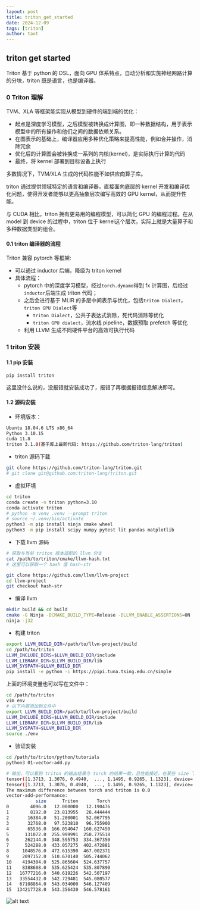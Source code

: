 ```yaml
---
layout: post
title: triton_get_started
date: 2024-12-09
tags: [triton]
author: taot
---
```



## triton get started

Triton 基于 python 的 DSL，面向 GPU 体系特点，自动分析和实施神经网路计算的分块，triton 既是语言，也是编译器。

### 0 Triton 理解

TVM、XLA 等框架能实现从模型到硬件的端到端的优化：

* 起点是深度学习模型，之后模型被转换成计算图，即一种数据结构，用于表示模型中的所有操作和他们之间的数据依赖关系。
* 在图表示的基础上，编译器应用多种优化策略来提高性能，例如合并操作，消除冗余
* 优化后的计算图会被转换成一系列的内核(kernel)，是实际执行计算的代码
* 最终，将 kernel 部署到目标设备上执行

多数情况下，TVM/XLA 生成的代码性能不如供应商算子库。

triton 通过提供领域特定的语言和编译器，直接面向底层的 kernel 开发和编译优化问题，使得开发者能够以更高抽象层次编写高效的 GPU kernel，从而提升性能。

与 CUDA 相比，triton 拥有更易用的编程模型，可以简化 GPU 的编程过程。在从 model 到 device 的过程中，triton 位于 kernel这个层次，实际上就是大量算子和多种数据类型的组合。


#### 0.1 triton 编译器的流程

Triton 兼容 pytorch 等框架:

* 可以通过 inductor 后端，降级为 triton kernel
* 具体流程：
    * pytorch 中的深度学习模型，经过`torch.dynamo`得到 fx 计算图，后经过`inductor`后端生成 triton 代码；
    * 之后会进行基于 MLIR 的多层中间表示与优化，包括`triton Dialect`，`triton GPU Dialect`等
        * `triton Dialect`，公共子表达式消除，死代码消除等优化
        * `triton GPU dialect`，流水线 pipeline，数据预取 prefetch 等优化
    * 利用 LLVM 生成不同硬件平台的高效可执行代码


### 1 triton 安装

#### 1.1 pip 安装

```bash
pip install triton
```
这里没什么说的，没报错就安装成功了，报错了再根据报错信息解决即可。


#### 1.2 源码安装

* 环境版本：
```bash
Ubuntu 18.04.6 LTS x86_64
Python 3.10.15
cuda 11.8
triton 3.1.0(基于库上最新代码: https://github.com/triton-lang/triton)
```

* triton 源码下载
```bash
git clone https://github.com/triton-lang/triton.git
# git clone git@github.com:triton-lang/triton.git
```

* 虚拟环境
```bash
cd triton
conda create -n triton python=3.10
conda activate triton
# python -m venv .venv --prompt triton
# source ~/.venv/bin/activate
python3 -m pip install ninja cmake wheel
python3 -m pip install scipy numpy pytest lit pandas matplotlib
```

* 下载 llvm 源码
```bash
# 获取与当前 triton 版本适配的 llvm 分支
cat /path/to/triton/cmake/llvm-hash.txt
# 这里可以获取一个 hash 值 hash-str

git clone https://github.com/llvm/llvm-project
cd llvm-project
git checkout hash-str
```

* 编译 llvm
```bash
mkdir build && cd build
cmake -G Ninja -DCMAKE_BUILD_TYPE=Release -DLLVM_ENABLE_ASSERTIONS=ON ../llvm -DLLVM_ENABLE_PROJECTS="mlir;llvm" -DLLVM_TARGETS_TO_BUILD="host;NVPTX;AMDGPU"
ninja -j32
```

* 构建 triton
```bash
export LLVM_BUILD_DIR=/path/to/llvm-project/build
cd /path/to/triton
LLVM_INCLUDE_DIRS=$LLVM_BUILD_DIR/include
LLVM_LIBRARY_DIR=$LLVM_BUILD_DIR/lib
LLVM_SYSPATH=$LLVM_BUILD_DIR
pip install -e python -i https://pipi.tuna.tsing.edu.cn/simple
```
上面的环境变量也可以写在文件中：
```bash
cd /path/to/triton
vim env
# 以下内容添加到文件中
export LLVM_BUILD_DIR=/path/to/llvm-project/build
LLVM_INCLUDE_DIRS=$LLVM_BUILD_DIR/include
LLVM_LIBRARY_DIR=$LLVM_BUILD_DIR/lib
LLVM_SYSPATH=$LLVM_BUILD_DIR
source ./env
```

* 验证安装
```bash
cd /path/to/triton/python/tutorials
python3 01-vector-add.py

# 输出，可以看到 triton 的输出结果与 torch 的结果一致，且性能接近，在某些 size 下，triton 还具有更好的性能
tensor([1.3713, 1.3076, 0.4940,  ..., 1.1495, 0.9265, 1.1323], device='cuda:0')
tensor([1.3713, 1.3076, 0.4940,  ..., 1.1495, 0.9265, 1.1323], device='cuda:0')
The maximum difference between torch and triton is 0.0
vector-add-performance:
           size      Triton       Torch
0        4096.0   12.000000   12.190476
1        8192.0   23.813955   28.444444
2       16384.0   51.200001   52.067795
3       32768.0   97.523810   96.755900
4       65536.0  166.054047  160.627450
5      131072.0  255.999991  250.775518
6      262144.0  348.595753  334.367350
7      524288.0  433.057275  402.472881
8     1048576.0  472.615390  467.002371
9     2097152.0  510.670140  505.744062
10    4194304.0  525.865604  524.637757
11    8388608.0  535.625424  535.807890
12   16777216.0  540.619226  542.507197
13   33554432.0  542.729481  545.080577
14   67108864.0  543.034000  546.127409
15  134217728.0  543.356430  546.578161
```

![alt text](./images/image.png)
